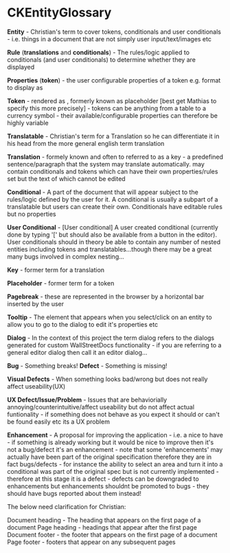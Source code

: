 # CKEntityGlossary

**Entity** - Christian's term to cover tokens, conditionals and user conditionals - i.e. things in a document that are not simply user input/text/images etc

**Rule** (**translations** and **conditionals**) - The rules/logic applied to conditionals (and user conditionals) to determine whether they are displayed

**Properties** (**token**) - the user configurable properties of a token e.g. format to display as

**Token** - rendered as <token>, formerly known as placeholder [best get Mathias to specify this more precisely] - tokens can be anything from a table to a currency symbol - their available/configurable properties can therefore be highly variable

**Translatable** - Christian's term for a Translation so he can differentiate it in his head from the more general english term translation 

**Translation** - formely known and often to referred to as a key - a predefined sentence/paragraph that the system may translate automatically. may contain conditionals and tokens which can have their own properties/rules set but the text of which cannot be edited

**Conditional** - A part of the document that will appear subject to the rules/logic defined by the user for it. A conditional is usually a subpart of a translatable but users can create their own. Conditionals have editable rules but no properties

**User Conditional** - [User conditional] A user created conditional (currently done by typing '[' but should also be available from a button in the editor). User conditionals should in theory be able to contain any number of nested entities including tokens and translatables...though there may be a great many bugs involved in complex nesting...


**Key** - former term for a translation

**Placeholder** - former term for a token

**Pagebreak** - these are represented in the browser by a horizontal bar inserted by the user

**Tooltip** - The element that appears when you select/click on an entity to allow you to go to the dialog to edit it's properties etc

**Dialog** - In the context of this project the term dialog refers to the dialogs generated for custom WallStreetDocs functionality - if you are referring to a general editor dialog then call it an editor dialog...

**Bug** - Something breaks!
**Defect** - Something is missing!


**Visual Defects** - When something looks bad/wrong but does not really affect useability(UX)

**UX Defect/Issue/Problem** - Issues that are behaviorially annoying/counterintuitive/affect useability but do not affect actual funtionality - if something does not behave as you expect it should or can't be found easily etc its a UX problem

**Enhancement** - A proposal for improving the application - i.e. a nice to have - if something is already working but it would be nice to improve then it's not a bug/defect it's an enhancement - note that some 'enhancements' may actually have been part of the original specification therefore they are in fact bugs/defects - for instance the ability to select an area and turn it into a conditional was part of the original spec but is not currently implemented - therefore at this stage it is a defect - defects can be downgraded to enhancements but enhancements shouldnt be promoted to bugs - they should have bugs reported about them instead!

The below need clarification for Christian:

Document heading - The heading that appears on the first page of a document
Page heading - headings that appear after the first page
Document footer - the footer that appears on the first page of a document
Page footer - footers that appear on any subsequent pages


